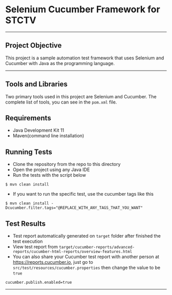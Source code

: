 # Selenium Cucumber Framework for STCTV

---

## Project Objective
This project is a sample automation test framework that uses Selenium and Cucumber with Java as the programming language.

---

## Tools and Libraries
Two primary tools used in this project are Selenium and Cucumber.
The complete list of tools, you can see in the `pom.xml` file.

## Requirements
* Java Development Kit 11
* Maven(command line installation)


## Running Tests
* Clone the repository from the repo to this directory
* Open the project using any Java IDE
* Run the tests with the script below
```shell
$ mvn clean install
```
* If you want to run the specific test, use the cucumber tags like this
```shell
$ mvn clean install -Dcucumber.filter.tags="@REPLACE_WITH_ANY_TAGS_THAT_YOU_WANT"
```

## Test Results
* Test report automatically generated on `target` folder after finished the test execution
* View test report from `target/cucumber-reports/advanced-reports/cucumber-html-reports/overview-features.html`
* You can also share your Cucumber test report with another person at https://reports.cucumber.io, just go to `src/test/resources/cucumber.properties` then change the value to be `true`
```properties
cucumber.publish.enabled=true
```

---
